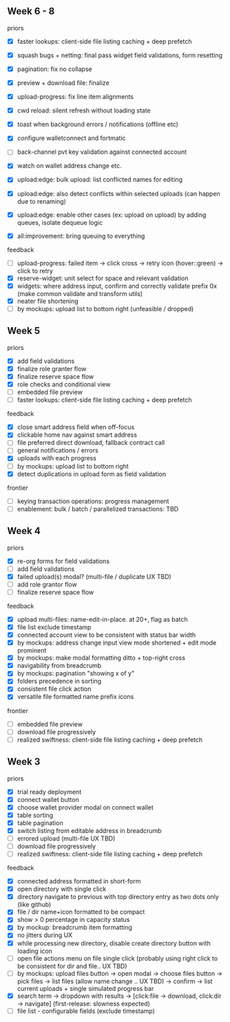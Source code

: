 ## Week 6 - 8

priors

- [x] faster lookups: client-side file listing caching + deep prefetch

- [x] squash bugs + netting: final pass widget field validations, form resetting
- [x] pagination: fix no collapse
- [x] preview + download file: finalize
- [x] upload-progress: fix line item alignments
- [x] cwd reload: silent refresh without loading state

- [x] toast when background errors / notifications (offline etc)
- [x] configure walletconnect and fortmatic
- [ ] back-channel pvt key validation against connected account
- [x] watch on wallet address change etc.

- [x] upload:edge: bulk upload: list conflicted names for editing
- [x] upload:edge: also detect conflicts within selected uploads (can happen due to renaming)

- [x] upload:edge: enable other cases (ex: upload on upload) by adding queues, isolate dequeue logic
- [x] all:improvement: bring queuing to everything

feedback

- [ ] upload-progress: failed item -> click cross -> retry icon (hover::green) -> click to retry
- [x] reserve-widget: unit select for space and relevant validation
- [x] widgets: where address input, confirm and correctly validate prefix 0x (make common validate and transform utils)
- [x] neater file shortening
- [ ] by mockups: upload list to bottom right (unfeasible / dropped)

## Week 5

priors

- [x] add field validations
- [x] finalize role granter flow
- [x] finalize reserve space flow
- [x] role checks and conditional view
- [ ] embedded file preview
- [ ] faster lookups: client-side file listing caching + deep prefetch

feedback

- [x] close smart address field when off-focus
- [x] clickable home nav against smart address
- [ ] file preferred direct download, fallback contract call
- [ ] general notifications / errors
- [x] uploads with each progress
- [ ] by mockups: upload list to bottom right
- [x] detect duplications in upload form as field validation

frontier

- [ ] keying transaction operations: progress management
- [ ] enablement: bulk / batch / parallelized transactions: TBD

## Week 4

priors

- [x] re-org forms for field validations
- [ ] add field validations
- [x] failed upload(s) modal? (multi-file / duplicate UX TBD)
- [ ] add role grantor flow
- [ ] finalize reserve space flow

feedback

- [x] upload multi-files: name-edit-in-place. at 20+, flag as batch
- [x] file list exclude timestamp
- [x] connected account view to be consistent with status bar width
- [x] by mockups: address change input view mode shortened + edit mode prominent
- [x] by mockups: make modal formatting ditto + top-right cross
- [x] navigability from breadcrumb
- [x] by mockups: pagination "showing x of y" 
- [x] folders precedence in sorting
- [x] consistent file click action
- [x] versatile file formatted name prefix icons

frontier

- [ ] embedded file preview
- [ ] download file progressively
- [ ] realized swiftness: client-side file listing caching + deep prefetch

## Week 3

priors

- [x] trial ready deployment
- [x] connect wallet button
- [x] choose wallet provider modal on connect wallet
- [x] table sorting
- [x] table pagination
- [x] switch listing from editable address in breadcrumb
- [ ] errored upload (multi-file UX TBD)
- [ ] download file progressively
- [ ] realized swiftness: client-side file listing caching + deep prefetch

feedback

- [x] connected address formatted in short-form
- [x] open directory with single click
- [x] directory navigate to previous with top directory entry as two dots only (like github)
- [x] file / dir name+icon formatted to be compact
- [x] show > 0 percentage in capacity status
- [x] by mockup: breadcrumb item formatting
- [x] no jitters during UX
- [x] while processing new directory, disable create directory button with loading icon
- [ ] open file actions menu on file single click (probably using right click to be consistent for dir and file.. UX TBD)
- [ ] by mockups: upload files button -> open modal -> choose files button -> pick files -> list files (allow name change .. UX TBD) -> confirm -> list current uploads + single simulated progress bar
- [x] search term -> dropdown with results -> [click:file -> download, click:dir -> navigate] (first-release: slowness expected)
- [ ] file list - configurable fields (exclude timestamp)